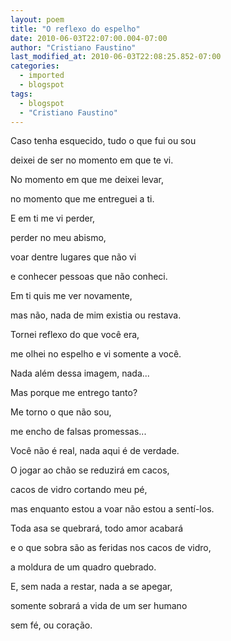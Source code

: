 ```yaml
---
layout: poem
title: "O reflexo do espelho"
date: 2010-06-03T22:07:00.004-07:00
author: "Cristiano Faustino"
last_modified_at: 2010-06-03T22:08:25.852-07:00
categories:
  - imported
  - blogspot
tags:
  - blogspot
  - "Cristiano Faustino"
---
```


Caso tenha esquecido, tudo o que fui ou sou

deixei de ser no momento em que te vi.

No momento em que me deixei levar,

no momento que me entreguei a ti.

E em ti me vi perder,

perder no meu abismo,

voar dentre lugares que não vi

e conhecer pessoas que não conheci.

Em ti quis me ver novamente,

mas não, nada de mim existia ou restava.

Tornei reflexo do que você era,

me olhei no espelho e vi somente a você.

Nada além dessa imagem, nada...

Mas porque me entrego tanto?

Me torno o que não sou,

me encho de falsas promessas...

Você não é real, nada aqui é de verdade.

O jogar ao chão se reduzirá em cacos,

cacos de vidro cortando meu pé,

mas enquanto estou a voar não estou a sentí-los.

Toda asa se quebrará, todo amor acabará

e o que sobra são as feridas nos cacos de vidro,

a moldura de um quadro quebrado.

E, sem nada a restar, nada a se apegar,

somente sobrará a vida de um ser humano

sem fé, ou coração.